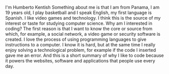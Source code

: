 I'm Humberto Kentish
Something about me is that I am from Panama, I am 19 years old, I play basketball and I speak English, my first language is Spanish. I like video games and technology. I think this is the source of my interest or taste for studying computer science.
Why am I interested in coding? The first reason is that I want to know the core or source from which, for example, a social network, a video game or security software is created. I love the process of using programming languages ​​to give instructions to a computer. I know it is hard, but at the same time I really enjoy solving a technological problem, for example if the code I inserted gave me an error. And this is a short summary of why I like to code because it powers the websites, software and applications that people use every day.
